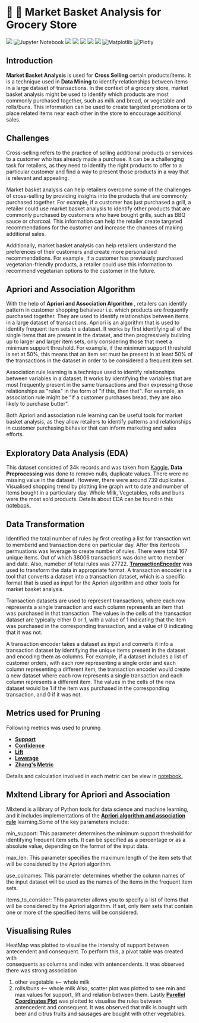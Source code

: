  # :green_salad: :cookie: Market Basket Analysis for Grocery Store

[![](https://img.shields.io/badge/Python-FFD43B?style=for-the-badge&logo=python&logoColor=darkgreen)](https://www.python.org) 
![Jupyter Notebook](https://img.shields.io/badge/jupyter-%23FA0F00.svg?style=for-the-badge&logo=jupyter&logoColor=white)
[![](https://img.shields.io/badge/scikit_learn-F7931E?style=for-the-badge&logo=scikit-learn&logoColor=white)](https://scikit-learn.org/stable/)
[![](https://img.shields.io/badge/SciPy-654FF0?style=for-the-badge&logo=SciPy&logoColor=white)](https://www.scipy.org)
[![](https://img.shields.io/badge/Numpy-777BB4?style=for-the-badge&logo=numpy&logoColor=white)](https://numpy.org) 
[![](https://img.shields.io/badge/Pandas-2C2D72?style=for-the-badge&logo=pandas&logoColor=white)](https://pandas.pydata.org) 
[![](https://img.shields.io/badge/conda-342B029.svg?&style=for-the-badge&logo=anaconda&logoColor=white)](https://www.anaconda.com)
![Matplotlib](https://img.shields.io/badge/Matplotlib-%23ffffff.svg?style=for-the-badge&logo=Matplotlib&logoColor=black)
![Plotly](https://img.shields.io/badge/Plotly-%233F4F75.svg?style=for-the-badge&logo=plotly&logoColor=white)



## Introduction 
__Market Basket Analysis__ is used for __Cross Selling__ certain products/items. It is a 
technique used in __Data Mining__ to identify relationships between items in a large dataset of transactions. 
In the context of a grocery store, market basket analysis might
be used to identify which products are most commonly purchased together, such as milk and bread, or vegetable and rolls/buns.
This information can be used to create targeted promotions or to place related items near each other in the store to encourage additional sales.

## Challenges
Cross-selling refers to the practice of selling additional products or services to a 
customer who has already made a purchase. It can be a challenging task for retailers, as they need to identify the 
right products to offer to a particular customer and find a way to present those products in a way that is relevant and appealing.

Market basket analysis can help retailers overcome some of the challenges of cross-selling 
by providing insights into the products that are commonly purchased together. For example, 
if a customer has just purchased a grill, a retailer could use market basket analysis to identify
other products that are commonly purchased by customers who have bought grills, such as BBQ sauce or charcoal. 
This information can help the retailer create targeted recommendations for the customer and increase the chances of making additional sales.

Additionally, market basket analysis can help retailers understand the preferences of their customers and 
create more personalized recommendations. For example, if a customer has previously purchased vegetarian-friendly 
products, a retailer could use this information to recommend vegetarian options to the customer in the future.


## Apriori and Association Algorithm 


With the help of __Apriori and Association Algorithm__ , retailers can identify pattern in customer shopping behaivour i.e. which products are frequently 
purchased together. They are used to identify relationships between items in a large dataset of transactions.
Apriori is an algorithm that is used to identify frequent item sets in a dataset. It works by first identifying all of 
the single items that are present in the dataset, and then progressively building up to larger and 
larger item sets, only considering those that meet a minimum support threshold. For example, 
if the minimum support threshold is set at 50%, this means that an item set must be present in at 
least 50% of the transactions in the dataset in order to be considered a frequent item set.

Association rule learning is a technique used to identify relationships between variables in a dataset. 
It works by identifying the variables that are most frequently present in the same transactions and then 
expressing those relationships as "rules" in the form of "if this, then that". For example, an association
rule might be "if a customer purchases bread, they are also likely to purchase butter".

Both Apriori and association rule learning can be useful tools for market basket analysis, as they allow 
retailers to identify patterns and relationships in customer purchasing behavior that can inform marketing and sales efforts.


## Exploratory Data Analysis (EDA)
This dataset consisted of 34k records and was taken from [Kaggle.](https://github.com/iqrabismii/Machine-Learning-Projects/blob/main/MarketBasketAnalysis/Groceriesdata.csv)
__Data Preprocessing__ was done to remove nulls, duplicate values. There were no missing value in the dataset. However, there were around 739 duplicates. 
Visualised shopping trend by plotting line graph wrt to date and number of items bought in a particulary day. Whole Milk, Vegetables, 
rolls and buns were the most sold products. Details about EDA can be found in this [notebook.](https://github.com/iqrabismii/Machine-Learning-Projects/blob/main/MarketBasketAnalysis/MarketBasketAnalysis.ipynb)


## Data Transformation 

Identified the total number of rules by first creating a list for transaction wrt to memberid and transaction done on particular day. After this 
itertools permuations was leverage to create number of rules. There were total 167 unique items. Out of which 38006 transactions was done wrt to member and date. 
Also, numeber of total rules was 27722.
[__TransactionEncoder__](http://rasbt.github.io/mlxtend/user_guide/preprocessing/TransactionEncoder/)
was used to transform the data in appropriate format.
A transaction encoder is a tool that converts a dataset into a transaction dataset, which is a specific format that is used as input for the Apriori algorithm and other tools for market basket analysis.

Transaction datasets are used to represent transactions, where each row represents a single transaction and each column represents an item that was purchased in that transaction. The values in the cells of the transaction dataset are typically either 0 or 1, with a value of 1 indicating that the item was purchased in the corresponding transaction, and a value of 0 indicating that it was not.

A transaction encoder takes a dataset as input and converts it into a transaction 
dataset by identifying the unique items present in the dataset and encoding them as columns. 
For example, if a dataset includes a list of customer orders, with each row representing a single 
order and each column representing a different item, the transaction encoder would create a new dataset
where each row represents a single transaction and each column represents a different item. The values in the cells of the new dataset 
would be 1 if the item was purchased in the corresponding transaction, and 0 if it was not.


## Metrics used for Pruning
Following metrics was used to pruning
* [__Support__](http://rasbt.github.io/mlxtend/api_subpackages/mlxtend.frequent_patterns/)
* [__Confidence__](http://rasbt.github.io/mlxtend/api_subpackages/mlxtend.frequent_patterns/)
* [__Lift__](http://rasbt.github.io/mlxtend/api_subpackages/mlxtend.frequent_patterns/)
* [__Leverage__](http://rasbt.github.io/mlxtend/api_subpackages/mlxtend.frequent_patterns/)
* [__Zhang's Metric__](http://rasbt.github.io/mlxtend/api_subpackages/mlxtend.frequent_patterns/)

Details and calculation involved in each metric can be view in 
[notebook.](https://github.com/iqrabismii/Machine-Learning-Projects/blob/main/MarketBasketAnalysis/MarketBasketAnalysis.ipynb)


## Mxltend Library for Apriori and Association 
Mlxtend is a library of Python tools for data science 
and machine learning, and it includes implementations of the [__Apriori algorithm and association rule__](http://rasbt.github.io/mlxtend/user_guide/frequent_patterns/apriori/)
learning.Some of the key parameters include:

min_support: This parameter determines the minimum support threshold for identifying frequent item sets. It can be specified as a percentage or as a absolute value, depending on the format of the input data.

max_len: This parameter specifies the maximum length of the item sets that will be considered by the Apriori algorithm.

use_colnames: This parameter determines whether the column names of the input dataset will be used as the names of the items in the frequent item sets.

items_to_consider: This parameter allows you to specify a list of items that will be considered by the Apriori algorithm. If set, only item sets that contain one or more of the specified items will be considered.


## Visualising Rules
HeatMap was plotted to visualise the intensity of support between antecendent and consequent. To perform this, a pivot table was created with  
consequents as columns and index with antencendents. It was observed there was strong association 
1. other vegetable <-- whole milk
2. rolls/buns <-- whole milk 
Also, scatter plot was plotted to see min and max values for support, lift and relation between them. 
Lastly [__Parellel Coordinates Plot__](https://plotly.com/python/parallel-coordinates-plot/)
was plotted to visualise the rules between antencedent and consequent. 
It was observed that milk is bought with beer and citrus fruits and sausages are bought with other vegetables. 


 
 
 
